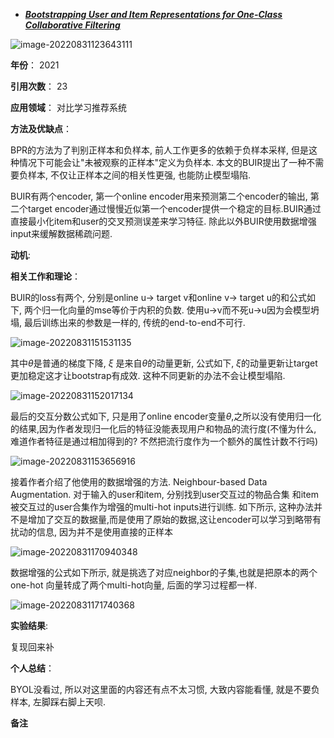 + ***[Bootstrapping User and Item Representations for One-Class Collaborative Filtering](https://dl.acm.org/doi/abs/10.1145/3404835.3462935)***   

![image-20220831123643111](https://paperrecord.oss-cn-shanghai.aliyuncs.com/image-20220831123643111.png)

**年份**：  2021

**引用次数**： 23

**应用领域**：  对比学习推荐系统

**方法及优缺点**：

BPR的方法为了判别正样本和负样本, 前人工作更多的依赖于负样本采样, 但是这种情况下可能会让"未被观察的正样本"定义为负样本. 本文的BUIR提出了一种不需要负样本, 不仅让正样本之间的相关性更强, 也能防止模型塌陷.

BUIR有两个encoder, 第一个online encoder用来预测第二个encoder的输出, 第二个target encoder通过慢慢近似第一个encoder提供一个稳定的目标.BUIR通过直接最小化item和user的交叉预测误差来学习特征.  除此以外BUIR使用数据增强input来缓解数据稀疏问题.

**动机**:  

**相关工作和理论**：  

BUIR的loss有两个, 分别是online u-> target v和online v-> target u的和公式如下, 两个归一化向量的mse等价于内积的负数. 使用u->v而不死u->u因为会模型坍塌, 最后训练出来的参数是一样的, 传统的end-to-end不可行.

![image-20220831151531135](https://paperrecord.oss-cn-shanghai.aliyuncs.com/image-20220831151531135.png)

其中$\theta$是普通的梯度下降, $\xi$ 是来自$\theta$的动量更新, 公式如下, $\xi$的动量更新让target更加稳定这才让bootstrap有成效. 这种不同更新的办法不会让模型塌陷.

![image-20220831152017134](https://paperrecord.oss-cn-shanghai.aliyuncs.com/image-20220831152017134.png)

最后的交互分数公式如下, 只是用了online encoder变量$\theta$,之所以没有使用归一化的结果,因为作者发现归一化后的特征没能表现用户和物品的流行度(不懂为什么, 难道作者特征是通过相加得到的? 不然把流行度作为一个额外的属性计数不行吗)

![image-20220831153656916](https://paperrecord.oss-cn-shanghai.aliyuncs.com/image-20220831153656916.png)

接着作者介绍了他使用的数据增强的方法. Neighbour-based Data Augmentation. 对于输入的user和item, 分别找到user交互过的物品合集 和item被交互过的user合集作为增强的multi-hot inputs进行训练. 如下所示, 这种办法并不是增加了交互的数据量,而是使用了原始的数据,这让encoder可以学习到略带有扰动的信息, 因为并不是使用直接的正样本

![image-20220831170940348](https://paperrecord.oss-cn-shanghai.aliyuncs.com/image-20220831170940348.png)

数据增强的公式如下所示, 就是挑选了对应neighbor的子集,也就是把原本的两个one-hot 向量转成了两个multi-hot向量, 后面的学习过程都一样.

![image-20220831171740368](https://paperrecord.oss-cn-shanghai.aliyuncs.com/image-20220831171740368.png)

**实验结果**:  

复现回来补

**个人总结**：  

BYOL没看过, 所以对这里面的内容还有点不太习惯, 大致内容能看懂, 就是不要负样本, 左脚踩右脚上天呗.

**备注**  